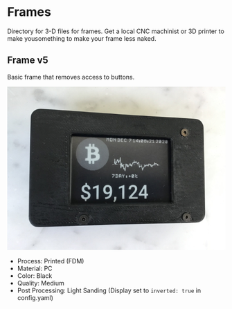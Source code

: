 # Frames

Directory for 3-D files for frames. Get a local CNC machinist or 3D printer to make yousomething to make your frame less naked. 

## Frame v5

Basic frame that removes access to buttons.

![Action Shot](/images/actionshot/Framev5.jpg)

- Process: Printed (FDM)
- Material: PC 
- Color: Black
- Quality: Medium
- Post Processing: Light Sanding
(Display set to ```inverted: true``` in config.yaml)
